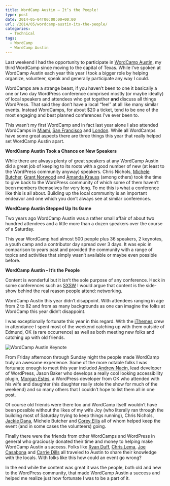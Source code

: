```yaml
---
title: WordCamp Austin – It’s the People!
type: post
date: 2014-05-04T00:00:00+00:00
url: /2014/05/wordcamp-austin-its-the-people/
categories:
  - Technical
tags:
  - WordCamp
  - WordCamp Austin
---
```


Last weekend I had the opportunity to participate in [WordCamp Austin](http://2014.austin.wordcamp.org), my third WordCamp since moving to the capital of Texas. While I’ve spoken at WordCamp Austin each year this year I took a bigger role by helping organize, volunteer, speak and generally participate any way I could.

WordCamps are a strange beast, if you haven’t been to one it basically a one or two day WordPress conference comprised mostly (or maybe ideally) of local speakers and attendees who get together **and** discuss all things WordPress. That said they don’t have a local “feel” at all like many similar events. Instead WordCamps, for about $20 a ticket, tend to be one of the most engaging and best planned conferences I’ve ever been to.

This wasn’t my first WordCamp and in fact last year alone I also attended WordCamps in [Miami](http://2013.miami.wordcamp.org), [San Francisco](http://2013.sf.wordcamp.org) and [London](http://2013.london.wordcamp.org). While all WordCamps have some great aspects there are three things this year that really helped set WordCamp Austin apart.

**WordCamp Austin Took a Chance on New Speakers**

While there are always plenty of great speakers at any WordCamp Austin did a great job of keeping to its roots with a good number of new (at least to the WordPress community anyway) speakers. Chris Nichols, [Michele Butcher](http://michelebutcher.com), [Grant Norwood](http://grantnorwood.com) and [Amanda Krauss](http://techintranslation.com) (among others) took the time to give back to the WordPress community of which some of them haven’t been members themselves for very long. To me this is what a conference like this is all about. Building up the local community is an important endeavor and one which you don’t always see at similar conferences.

**WordCamp Austin Stepped Up Its Game**

Two years ago WordCamp Austin was a rather small affair of about two hundred attendees and a little more than a dozen speakers over the course of a Saturday.

This year WordCamp had almost 500 people plus 36 speakers, 2 keynotes, a youth camp and a contributor day spread over 3 days. It was epic in comparison to years past and provided the community with a range of topics and activities that simply wasn’t available or maybe even possible before.

**WordCamp Austin – It’s the People**

Content is wonderful but it isn’t the sole purpose of any conference. Heck in some conferences such as [SXSW](http://sxsw.com) I would argue that content is the side-show behind the real reason people attend: networking.

WordCamp Austin this year didn’t disappoint. With attendees ranging in age from 2 to 82 and from as many backgrounds as one can imagine the folks at WordCamp this year didn’t disappoint.

I was exceptionally fortunate this year in this regard. With the [iThemes](http://ithemes.com) crew in attendance I spent most of the weekend catching up with them outside of Edmund, OK (a rare occurrence) as well as both meeting new folks and catching up with old friends.

![WordCamp Austin Keynote](/images/2014/05/WordCamp-Austin-Audience-150x150-1.jpg)

From Friday afternoon through Sunday night the people made WordCamp truly an awesome experience. Some of the more notable folks I was fortunate enough to meet this year included [Andrew Nacin](http://nacin.com), lead developer of WordPress, Jason Baker who develops a really cool looking accessibility plugin, [Morgan Estes](http://www.morganestes.me), a WordPress developer from OK who attended with his wife and daughter (his daughter really stole the show for much of the weekend) and so many others that I couldn’t hope to list them all in one post.

Of course old friends were there too and WordCamp itself wouldn’t have been possible without the likes of my wife Joy (who literally ran through the building most of Saturday trying to keep things running), Chris Nichols, [Jackie Dana](http://jackiedana.com), Michele Butcher and [Corey Ellis](https://www.linkedin.com/in/coreyellis/) all of whom helped keep the event (and in some cases the volunteers) going.

Finally there were the friends from other WordCamps and WordPress in general who graciously donated their time and money to helping make WordCamp Austin a success. Folks like [Ryan Duff](http://www.ryanduff.net), [Chris Lema](http://chrislema.com), [Joe Casabona](http://casabona.org) and [Carrie Dills](http://www.carriedils.com) all traveled to Austin to share their knowledge with the locals. With folks like this how could an event go wrong?

In the end while the content was great it was the people, both old and new to the WordPress community, that made WordCamp Austin a success and helped me realize just how fortunate I was to be a part of it.